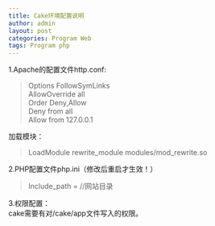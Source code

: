```yaml
---
title: Cake环境配置说明
author: admin
layout: post
categories: Program Web
tags: Program php
---
```


1.Apache的配置文件http.conf:

>   
> Options FollowSymLinks  
> AllowOverride all  
> Order Deny,Allow  
> Deny from all  
> Allow from 127.0.0.1  
>  

加载模块：

> LoadModule rewrite\_module modules/mod\_rewrite.so

2.PHP配置文件php.ini（修改后重启才生效！）

> Include_path = //网站目录

3.权限配置：  
cake需要有对/cake/app文件写入的权限。
